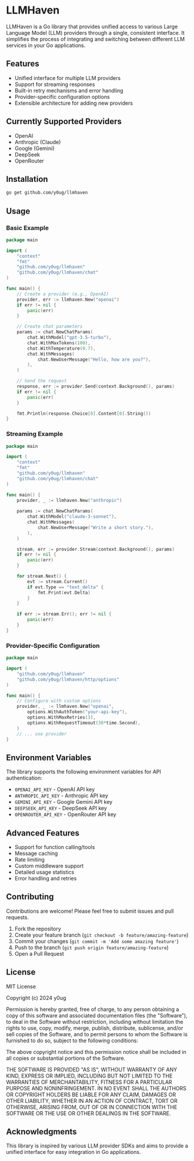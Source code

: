 # LLMHaven

LLMHaven is a Go library that provides unified access to various Large Language Model (LLM) providers through a single, consistent interface. It simplifies the process of integrating and switching between different LLM services in your Go applications.

## Features

- Unified interface for multiple LLM providers
- Support for streaming responses
- Built-in retry mechanisms and error handling
- Provider-specific configuration options
- Extensible architecture for adding new providers

## Currently Supported Providers

- OpenAI
- Anthropic (Claude)
- Google (Gemini)
- DeepSeek
- OpenRouter

## Installation

```bash
go get github.com/y0ug/llmhaven
```

## Usage

### Basic Example

```go
package main

import (
    "context"
    "fmt"
    "github.com/y0ug/llmhaven"
    "github.com/y0ug/llmhaven/chat"
)

func main() {
    // Create a provider (e.g., OpenAI)
    provider, err := llmhaven.New("openai")
    if err != nil {
        panic(err)
    }

    // Create chat parameters
    params := chat.NewChatParams(
        chat.WithModel("gpt-3.5-turbo"),
        chat.WithMaxTokens(100),
        chat.WithTemperature(0.7),
        chat.WithMessages(
            chat.NewUserMessage("Hello, how are you?"),
        ),
    )

    // Send the request
    response, err := provider.Send(context.Background(), params)
    if err != nil {
        panic(err)
    }

    fmt.Println(response.Choice[0].Content[0].String())
}
```

### Streaming Example

```go
package main

import (
    "context"
    "fmt"
    "github.com/y0ug/llmhaven"
    "github.com/y0ug/llmhaven/chat"
)

func main() {
    provider, _ := llmhaven.New("anthropic")
    
    params := chat.NewChatParams(
        chat.WithModel("claude-3-sonnet"),
        chat.WithMessages(
            chat.NewUserMessage("Write a short story."),
        ),
    )

    stream, err := provider.Stream(context.Background(), params)
    if err != nil {
        panic(err)
    }

    for stream.Next() {
        evt := stream.Current()
        if evt.Type == "text_delta" {
            fmt.Print(evt.Delta)
        }
    }

    if err := stream.Err(); err != nil {
        panic(err)
    }
}
```

### Provider-Specific Configuration

```go
package main

import (
    "github.com/y0ug/llmhaven"
    "github.com/y0ug/llmhaven/http/options"
)

func main() {
    // Configure with custom options
    provider, _ := llmhaven.New("openai",
        options.WithAuthToken("your-api-key"),
        options.WithMaxRetries(3),
        options.WithRequestTimeout(30*time.Second),
    )
    // ... use provider
}
```

## Environment Variables

The library supports the following environment variables for API authentication:

- `OPENAI_API_KEY` - OpenAI API key
- `ANTHROPIC_API_KEY` - Anthropic API key
- `GEMINI_API_KEY` - Google Gemini API key
- `DEEPSEEK_API_KEY` - DeepSeek API key
- `OPENROUTER_API_KEY` - OpenRouter API key

## Advanced Features

- Support for function calling/tools
- Message caching
- Rate limiting
- Custom middleware support
- Detailed usage statistics
- Error handling and retries

## Contributing

Contributions are welcome! Please feel free to submit issues and pull requests.

1. Fork the repository
2. Create your feature branch (`git checkout -b feature/amazing-feature`)
3. Commit your changes (`git commit -m 'Add some amazing feature'`)
4. Push to the branch (`git push origin feature/amazing-feature`)
5. Open a Pull Request

## License

MIT License

Copyright (c) 2024 y0ug

Permission is hereby granted, free of charge, to any person obtaining a copy
of this software and associated documentation files (the "Software"), to deal
in the Software without restriction, including without limitation the rights
to use, copy, modify, merge, publish, distribute, sublicense, and/or sell
copies of the Software, and to permit persons to whom the Software is
furnished to do so, subject to the following conditions:

The above copyright notice and this permission notice shall be included in all
copies or substantial portions of the Software.

THE SOFTWARE IS PROVIDED "AS IS", WITHOUT WARRANTY OF ANY KIND, EXPRESS OR
IMPLIED, INCLUDING BUT NOT LIMITED TO THE WARRANTIES OF MERCHANTABILITY,
FITNESS FOR A PARTICULAR PURPOSE AND NONINFRINGEMENT. IN NO EVENT SHALL THE
AUTHORS OR COPYRIGHT HOLDERS BE LIABLE FOR ANY CLAIM, DAMAGES OR OTHER
LIABILITY, WHETHER IN AN ACTION OF CONTRACT, TORT OR OTHERWISE, ARISING FROM,
OUT OF OR IN CONNECTION WITH THE SOFTWARE OR THE USE OR OTHER DEALINGS IN THE
SOFTWARE.

## Acknowledgments

This library is inspired by various LLM provider SDKs and aims to provide a unified interface for easy integration in Go applications.
